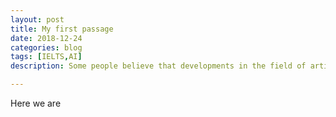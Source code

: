 ```yaml
---
layout: post
title: My first passage
date: 2018-12-24
categories: blog
tags: [IELTS,AI]
description: Some people believe that developments in the field of artificial intelligence will have a positive impact on our lives in the near future. Others, by contrast, are worried that we are not prepared for a world in which computers are more intelligent than humans. Discuss both of these views and give your own opinion.

---
```


Here we are 












